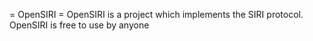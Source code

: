 = OpenSIRI =
OpenSIRI is a project which implements the SIRI protocol.
OpenSIRI is free to use by anyone
